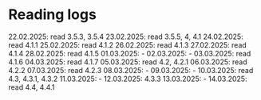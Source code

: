 # Reading logs

22.02.2025: read 3.5.3, 3.5.4
23.02.2025: read 3.5.5, 4, 4.1
24.02.2025: read 4.1.1
25.02.2025: read 4.1.2
26.02.2025: read 4.1.3
27.02.2025: read 4.1.4
28.02.2025: read 4.1.5
01.03.2025: -
02.03.2025: -
03.03.2025: read 4.1.6
04.03.2025: read 4.1.7
05.03.2025: read 4.2, 4.2.1
06.03.2025: read 4.2.2
07.03.2025: read 4.2.3
08.03.2025: -
09.03.2025: -
10.03.2025: read 4.3, 4.3.1, 4.3.2
11.03.2025: -
12.03.2025: 4.3.3
13.03.2025: -
14.03.2025: read 4.4, 4.4.1